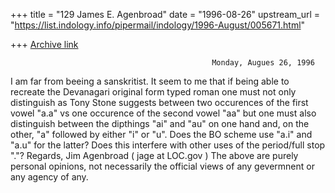 +++
title = "129 James E. Agenbroad"
date = "1996-08-26"
upstream_url = "https://list.indology.info/pipermail/indology/1996-August/005671.html"

+++
[Archive link](https://list.indology.info/pipermail/indology/1996-August/005671.html)

                                                 Monday, Augues 26, 1996
I am far from beeing a sanskritist.  It seem to me that if being able to
recreate the Devanagari original form typed roman one must not only
distinguish as Tony Stone suggests between two occurences of the first
vowel "a.a" vs one occurence of the second vowel "aa" but one must also
distinguish between the dipthings "ai" and "au" on one hand and, on the
other, "a" followed by either "i" or "u".  Does the BO scheme use
"a.i" and "a.u" for the latter?  Does this interfere with other uses
of the period/full stop "."?
     Regards,
          Jim Agenbroad ( jage at LOC.gov )
     The above are purely personal opinions, not necessarily the official
views of any gevermnent or any agency of any.




